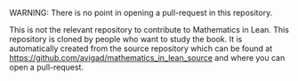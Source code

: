 WARNING: 
There is no point in opening a pull-request in this repository.

This is not the relevant repository to contribute to Mathematics in Lean. This repository is cloned by people who want to study the book. It is automatically created from the source repository which can be found at  https://github.com/avigad/mathematics_in_lean_source and where you can open a pull-request.

